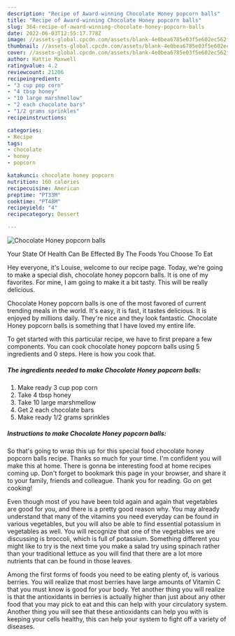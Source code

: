 ```yaml
---
description: "Recipe of Award-winning Chocolate Honey popcorn balls"
title: "Recipe of Award-winning Chocolate Honey popcorn balls"
slug: 364-recipe-of-award-winning-chocolate-honey-popcorn-balls
date: 2022-06-03T12:55:17.778Z
image: //assets-global.cpcdn.com/assets/blank-4e0bea6785e03f5e602ec562f230caae08da540cada707380b4fe1bbebba43da.png
thumbnail: //assets-global.cpcdn.com/assets/blank-4e0bea6785e03f5e602ec562f230caae08da540cada707380b4fe1bbebba43da.png
cover: //assets-global.cpcdn.com/assets/blank-4e0bea6785e03f5e602ec562f230caae08da540cada707380b4fe1bbebba43da.png
author: Hattie Maxwell
ratingvalue: 4.2
reviewcount: 21206
recipeingredient:
- "3 cup pop corn"
- "4 tbsp honey"
- "10 large marshmellow"
- "2 each chocolate bars"
- "1/2 grams sprinkles"
recipeinstructions:

categories:
- Recipe
tags:
- chocolate
- honey
- popcorn

katakunci: chocolate honey popcorn 
nutrition: 160 calories
recipecuisine: American
preptime: "PT33M"
cooktime: "PT48M"
recipeyield: "4"
recipecategory: Dessert

---
```



![Chocolate Honey popcorn balls](//assets-global.cpcdn.com/assets/blank-4e0bea6785e03f5e602ec562f230caae08da540cada707380b4fe1bbebba43da.png)

Your State Of Health Can Be Effected By The Foods You Choose To Eat

Hey everyone, it's Louise, welcome to our recipe page. Today, we're going to make a special dish, chocolate honey popcorn balls. It is one of my favorites. For mine, I am going to make it a bit tasty. This will be really delicious.



Chocolate Honey popcorn balls is one of the most favored of current trending meals in the world. It's easy, it is fast, it tastes delicious. It is enjoyed by millions daily. They're nice and they look fantastic. Chocolate Honey popcorn balls is something that I have loved my entire life.


To get started with this particular recipe, we have to first prepare a few components. You can cook chocolate honey popcorn balls using 5 ingredients and 0 steps. Here is how you cook that.

<!--inarticleads1-->

##### The ingredients needed to make Chocolate Honey popcorn balls:

1. Make ready 3 cup pop corn
1. Take 4 tbsp honey
1. Take 10 large marshmellow
1. Get 2 each chocolate bars
1. Make ready 1/2 grams sprinkles




<!--inarticleads2-->

##### Instructions to make Chocolate Honey popcorn balls:





So that's going to wrap this up for this special food chocolate honey popcorn balls recipe. Thanks so much for your time. I'm confident you will make this at home. There is gonna be interesting food at home recipes coming up. Don't forget to bookmark this page in your browser, and share it to your family, friends and colleague. Thank you for reading. Go on get cooking!

Even though most of you have been told again and again that vegetables are good for you, and there is a pretty good reason why. You may already understand that many of the vitamins you need everyday can be found in various vegetables, but you will also be able to find essential potassium in vegetables as well. You will recognize that one of the vegetables we are discussing is broccoli, which is full of potassium. Something different you might like to try is the next time you make a salad try using spinach rather than your traditional lettuce as you will find that there are a lot more nutrients that can be found in those leaves.

Among the first forms of foods you need to be eating plenty of, is various berries. You will realize that most berries have large amounts of Vitamin C that you must know is good for your body. Yet another thing you will realize is that the antioxidants in berries is actually higher than just about any other food that you may pick to eat and this can help with your circulatory system. Another thing you will see that these antioxidants can help you with is keeping your cells healthy, this can help your system to fight off a variety of diseases.
